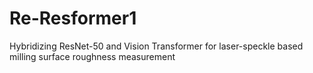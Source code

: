 # Re-Resformer1
Hybridizing ResNet-50 and Vision Transformer for laser-speckle based milling surface roughness measurement
